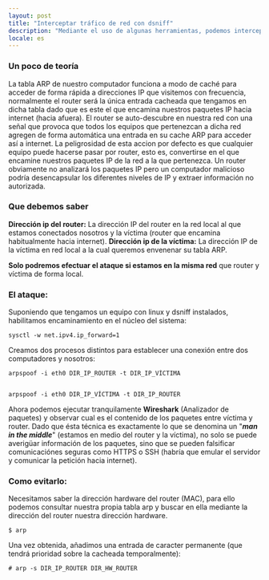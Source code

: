 ```yaml
---
layout: post
title: "Interceptar tráfico de red con dsniff"
description: "Mediante el uso de algunas herramientas, podemos interceptar el tráfico de nuestra red local mediante unos sencillos pasos"
locale: es
---
```


### Un poco de teoría
La tabla ARP de nuestro computador funciona a modo de caché para acceder de forma rápida a direcciones IP que visitemos con frecuencia, normalmente el router será la única entrada cacheada que tengamos en dicha tabla dado que es este el que encamina nuestros paquetes IP hacia internet (hacia afuera).
El router se auto-descubre en nuestra red con una señal que provoca que todos los equipos que pertenezcan a dicha red agregen de forma automática una entrada en su cache ARP para acceder así a internet.
La peligrosidad de esta accion por defecto es que cualquier equipo puede hacerse pasar por router, esto es, convertirse en el que encamine nuestros paquetes IP de la red a la que pertenezca. Un router obviamente no analizará los paquetes IP pero un computador malicioso podría desencapsular los diferentes niveles de IP y extraer información no autorizada.
### Que debemos saber
**Dirección ip del router:** La dirección IP del router en la red local al que estamos conectados nosotros y la víctima (router que encamina habitualmente hacia internet).
**Dirección ip de la víctima:** La dirección IP de la víctima en red local a la cual queremos envenenar su tabla ARP.

**Solo podremos efectuar el ataque si estamos en la misma red** que router y víctima de forma local.

### El ataque:
Suponiendo que tengamos un equipo con linux y dsniff instalados, habilitamos encaminamiento en el núcleo del sistema:

    sysctl -w net.ipv4.ip_forward=1

Creamos dos procesos distintos para establecer una conexión entre dos computadores y nosotros:

    arpspoof -i eth0 DIR_IP_ROUTER -t DIR_IP_VÍCTIMA


    arpspoof -i eth0 DIR_IP_VÍCTIMA -t DIR_IP_ROUTER

Ahora podemos ejecutar tranquilamente **Wireshark** (Analizador de paquetes) y observar cual es el contenido de los paquetes entre víctima y router.
Dado que ésta técnica es exactamente lo que se denomina un "<strong><em>man in the middle</em></strong>" (estamos en medio del router y la víctima), no solo se puede averigüar información de los paquetes, sino que se pueden falsificar comunicaciónes seguras como HTTPS o SSH (habría que emular el servidor y comunicar la petición hacia internet).

### Como evitarlo:
Necesitamos saber la dirección hardware del router (MAC), para ello podemos consultar nuestra propia tabla arp y buscar en ella mediante la dirección del router nuestra dirección hardware.

    $ arp

Una vez obtenida, añadimos una entrada de caracter permanente (que tendrá prioridad sobre la cacheada temporalmente):

    # arp -s DIR_IP_ROUTER DIR_HW_ROUTER
